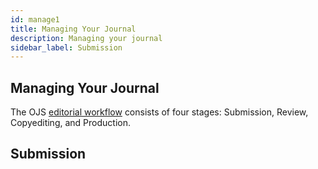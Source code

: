 ```yaml
---
id: manage1
title: Managing Your Journal
description: Managing your journal
sidebar_label: Submission
---
```

## Managing Your Journal

The OJS [editorial workflow](https://docs.pkp.sfu.ca/learning-ojs/en/editorial-workflow) consists of four stages: Submission, Review, Copyediting, and Production.

## Submission
